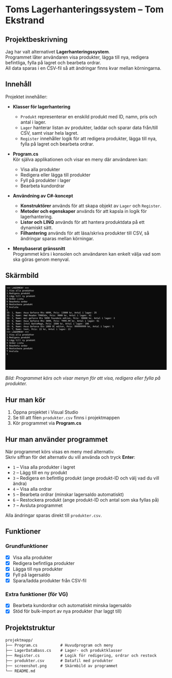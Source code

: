 ﻿# Toms Lagerhanteringssystem – Tom Ekstrand

## Projektbeskrivning

Jag har valt alternativet **Lagerhanteringssystem**.  
Programmet låter användaren visa produkter, lägga till nya, redigera befintliga, fylla på lagret och bearbeta ordrar.  
All data sparas i en CSV-fil så att ändringar finns kvar mellan körningarna.

## Innehåll

Projektet innehåller:

- **Klasser för lagerhantering**  
  - `Produkt` representerar en enskild produkt med ID, namn, pris och antal i lager.  
  - `Lager` hanterar listan av produkter, laddar och sparar data från/till CSV, samt visar hela lagret.  
  - `Register` innehåller logik för att redigera produkter, lägga till nya, fylla på lagret och bearbeta ordrar.

- **Program.cs**  
  Kör själva applikationen och visar en meny där användaren kan:  
  - Visa alla produkter  
  - Redigera eller lägga till produkter  
  - Fyll på produkter i lager  
  - Bearbeta kundordrar  

- **Användning av C#-koncept**  
  - **Konstruktörer** används för att skapa objekt av `Lager` och `Register`.  
  - **Metoder och egenskaper** används för att kapsla in logik för lagerhantering.  
  - **Listor och LINQ** används för att hantera produktdata på ett dynamiskt sätt.  
  - **Filhantering** används för att läsa/skriva produkter till CSV, så ändringar sparas mellan körningar.

- **Menybaserat gränssnitt**  
  Programmet körs i konsolen och användaren kan enkelt välja vad som ska göras genom menyval.

## Skärmbild

![Screenshot av programmet](Toms_Lager/screenshot.png)


*Bild: Programmet körs och visar menyn för att visa, redigera eller fylla på produkter.*

## Hur man kör

1. Öppna projektet i Visual Studio  
2. Se till att filen `produkter.csv` finns i projektmappen  
3. Kör programmet via **Program.cs**

## Hur man använder programmet

När programmet körs visas en meny med alternativ.  
Skriv siffran för det alternativ du vill använda och tryck **Enter**:

- `1` – Visa alla produkter i lagret  
- `2` – Lägg till en ny produkt  
- `3` – Redigera en befintlig produkt (ange produkt-ID och välj vad du vill ändra)  
- `4` – Visa alla ordrar  
- `5` – Bearbeta ordrar (minskar lagersaldo automatiskt)  
- `6` – Restockera produkt (ange produkt-ID och antal som ska fyllas på)  
- `7` – Avsluta programmet  

Alla ändringar sparas direkt till `produkter.csv`.

## Funktioner

### Grundfunktioner
- [x] Visa alla produkter
- [x] Redigera befintliga produkter
- [x] Lägga till nya produkter
- [x] Fyll på lagersaldo
- [x] Spara/ladda produkter från CSV-fil

### Extra funktioner (för VG)
- [x] Bearbeta kundordrar och automatiskt minska lagersaldo
- [x] Stöd för bulk-import av nya produkter (har laggt till)

## Projektstruktur

```text
projektmapp/
├── Program.cs          # Huvudprogram och meny
├── LagerDataBass.cs    # Lager- och produktklasser
├── Register.cs         # Logik för redigering, ordrar och restock
├── produkter.csv       # Datafil med produkter
├── screenshot.png      # Skärmbild av programmet
└── README.md
